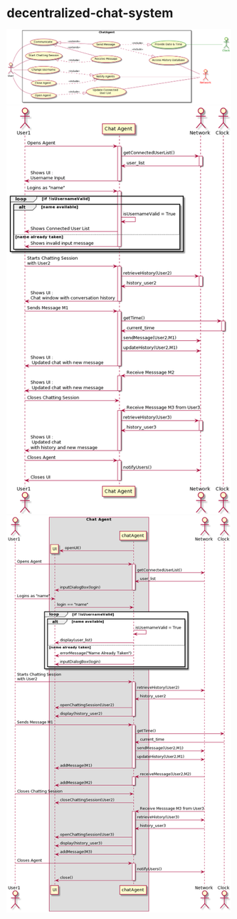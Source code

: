 # decentralized-chat-system

![usecase](UMLPlant/usecase.png)
![sequence_black_box](UMLPlant/sequence_black_box.png)
![sequence_white_box](UMLPlant/sequence_white_box.png)